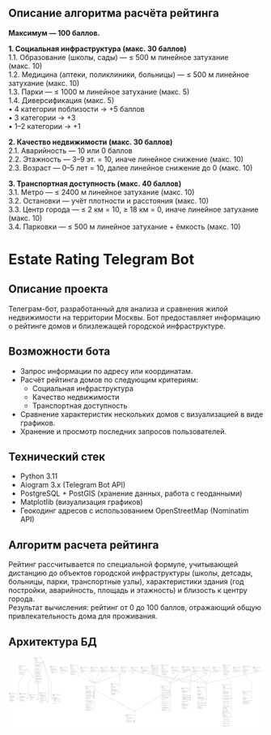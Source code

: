 ## Описание алгоритма расчёта рейтинга

**Максимум — 100 баллов.**

**1. Социальная инфраструктура (макс. 30 баллов)**  
1.1. Образование (школы, сады) — ≤ 500 м линейное затухание (макс. 10)  
1.2. Медицина (аптеки, поликлиники, больницы) — ≤ 500 м линейное затухание (макс. 10)  
1.3. Парки — ≤ 1000 м линейное затухание (макс. 5)  
1.4. Диверсификация (макс. 5)  
• 4 категории поблизости → +5 баллов  
• 3 категории → +3  
• 1–2 категории → +1  

**2. Качество недвижимости (макс. 30 баллов)**  
2.1. Аварийность — 10 или 0 баллов  
2.2. Этажность — 3–9 эт. = 10, иначе линейное снижение (макс. 10)  
2.3. Возраст — 0–5 лет = 10, далее линейное снижение до 0 (макс. 10)  

**3. Транспортная доступность (макс. 40 баллов)**  
3.1. Метро — ≤ 2400 м линейное затухание (макс. 10)  
3.2. Остановки — учёт плотности и расстояния (макс. 10)  
3.3. Центр города — ≤ 2 км = 10, ≥ 18 км = 0, иначе линейное затухание (макс. 10)  
3.4. Парковки — ≤ 500 м линейное затухание + ёмкость (макс. 10)  


# Estate Rating Telegram Bot

## Описание проекта

Телеграм-бот, разработанный для анализа и сравнения жилой недвижимости на территории Москвы. Бот предоставляет информацию о рейтинге домов и близлежащей городской инфраструктуре.

## Возможности бота
- Запрос информации по адресу или координатам.
- Расчёт рейтинга домов по следующим критериям:
  - Социальная инфраструктура
  - Качество недвижимости
  - Транспортная доступность
- Сравнение характеристик нескольких домов с визуализацией в виде графиков.
- Хранение и просмотр последних запросов пользователей.

## Технический стек
- Python 3.11
- Aiogram 3.x (Telegram Bot API)
- PostgreSQL + PostGIS (хранение данных, работа с геоданными)
- Matplotlib (визуализация графиков)
- Геокодинг адресов с использованием OpenStreetMap (Nominatim API)

## Алгоритм расчета рейтинга
Рейтинг рассчитывается по специальной формуле, учитывающей дистанцию до объектов городской инфраструктуры (школы, детсады, больницы, парки, транспортные узлы), характеристики здания (год постройки, аварийность, площадь и этажность) и близость к центру города.  
Результат вычисления: рейтинг от 0 до 100 баллов, отражающий общую привлекательность дома для проживания.

## Архитектура БД

![ERD диаграмма](docs/erd.png)
